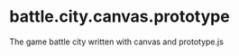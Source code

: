 battle.city.canvas.prototype
============================

The game battle city written with canvas and prototype.js
